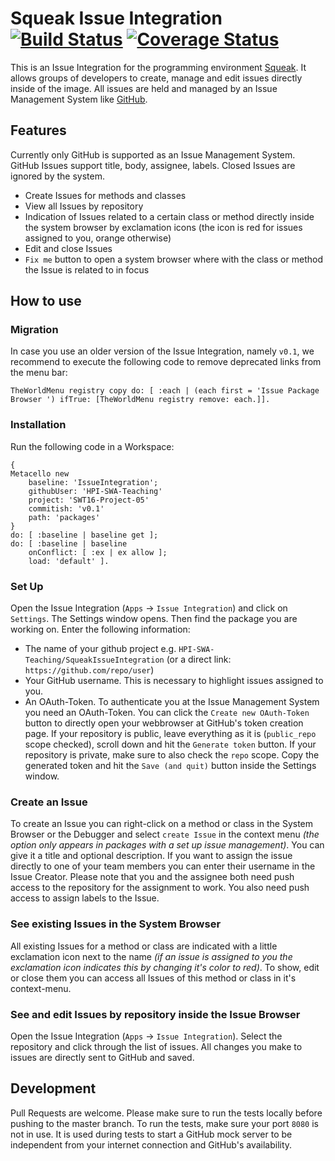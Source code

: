 # Squeak Issue Integration [![Build Status](https://travis-ci.org/HPI-SWA-Teaching/SWT16-Project-05.svg?branch=master)](https://travis-ci.org/HPI-SWA-Teaching/SWT16-Project-05) [![Coverage Status](https://coveralls.io/repos/github/HPI-SWA-Teaching/SWT16-Project-05/badge.svg?branch=master)](https://coveralls.io/github/HPI-SWA-Teaching/SWT16-Project-05?branch=master)

This is an Issue Integration for the programming environment
[Squeak](http://squeak.org/). It allows groups of developers to create, manage
and edit issues directly inside of the image. All issues are held and managed
by an Issue Management System like [GitHub](https://github.com).

## Features

Currently only GitHub is supported as an Issue Management System. 
GitHub Issues support title, body, assignee, labels. Closed Issues
are ignored by the system.

- Create Issues for methods and classes
- View all Issues by repository
- Indication of Issues related to a certain class or method directly inside the 
  system browser by exclamation icons (the icon is red for issues assigned to 
  you, orange otherwise)
- Edit and close Issues
- `Fix me` button to open a system browser where with the class or method 
  the Issue is related to in focus  

## How to use

### Migration
In case you use an older version of the Issue Integration, namely `v0.1`, we 
recommend to execute the following code to remove deprecated links from the
menu bar:
```smalltalk
TheWorldMenu registry copy do: [ :each | (each first = 'Issue Package Browser ') ifTrue: [TheWorldMenu registry remove: each.]].
```

### Installation
Run the following code in a Workspace:
```smalltalk
{
Metacello new
    baseline: 'IssueIntegration';
    githubUser: 'HPI-SWA-Teaching'
    project: 'SWT16-Project-05'
    commitish: 'v0.1'
    path: 'packages'
}
do: [ :baseline | baseline get ];
do: [ :baseline | baseline
    onConflict: [ :ex | ex allow ];
    load: 'default' ].
```
### Set Up
Open the Issue Integration (`Apps` -> `Issue Integration`) and click on `Settings`.
The Settings window opens.
Then find the package you are working on. Enter the following information:
- The name of your github project e.g. `HPI-SWA-Teaching/SqueakIssueIntegration` 
  (or a direct link: `https://github.com/repo/user`)
- Your GitHub username. This is necessary to highlight issues assigned to you.
- An OAuth-Token. To authenticate you at the Issue Management System you need an
OAuth-Token. You can click the `Create new OAuth-Token` button to directly open
your webbrowser at GitHub's token creation page. If your repository is public,
leave everything as it is (`public_repo` scope checked), scroll down and hit 
the `Generate token` button. If your repository is private, make sure to also
check the `repo` scope. Copy the generated token and hit the `Save (and quit)`
button inside the Settings window.

### Create an Issue
To create an Issue you can right-click on a method or class in the System Browser or the
Debugger and select `create Issue` in the context menu *(the option only
appears in packages with a set up issue management)*. You can give it a 
title and optional description. If you want to assign the issue
directly to one of your team members you can enter their username in the
Issue Creator. Please note that you and the assignee both need push access 
to the repository for the assignment to work. You also need push access
to assign labels to the Issue.

### See existing Issues in the System Browser
All existing Issues for a method or class are indicated with a little 
exclamation icon next to the name *(if an issue is assigned to you the 
exclamation  icon indicates this by changing it's color to red)*. 
To show, edit or close them you can access all Issues of this method 
or class in it's context-menu.

### See and edit Issues by repository inside the Issue Browser
Open the Issue Integration (`Apps` -> `Issue Integration`). Select the
repository and click through the list of issues. All changes you make to
issues are directly sent to GitHub and saved.


## Development
Pull Requests are welcome. Please make sure to run the tests locally before
pushing to the master branch. To run the tests, make sure your port `8080`
is not in use. It is used during tests to start a GitHub mock server to be
independent from your internet connection and GitHub's availability.
